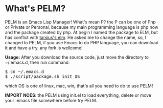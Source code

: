 What's PELM? 
==============
PELM is an Emacs Lisp Manager! What's mean P? the P can be one of Php or Private or Personal,
because my main programming language is php now and the package created by php. At begin I named the package to ELM, 
but has conflict with [tarsius's elm](http://github.com/tarsius/elm). He asked me to change the name,
so, I changed to PELM, if you use Emacs to do PHP language, you can download it and have a try. any fork is wellcome!

**Usage:** After you download the source code, just move the directory to ~/.emacs.d, then run command:

<pre class="terminal">
$ cd ~/.emacs.d
$ ./script/package.sh init OS
</pre>

which OS is one of linux, mac, win, that's all you need to do to use PELM!

**IMPORT NOES**: the PELM using init.el to load everything, delete or move your .emacs file somewhere  before try PELM.

